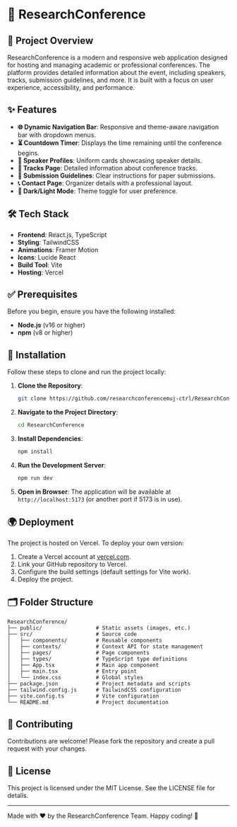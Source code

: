 # 🌟 ResearchConference

## 📖 Project Overview
ResearchConference is a modern and responsive web application designed for hosting and managing academic or professional conferences. The platform provides detailed information about the event, including speakers, tracks, submission guidelines, and more. It is built with a focus on user experience, accessibility, and performance.

## ✨ Features
- **🌐 Dynamic Navigation Bar**: Responsive and theme-aware navigation bar with dropdown menus.
- **⏳ Countdown Timer**: Displays the time remaining until the conference begins.
- **🎤 Speaker Profiles**: Uniform cards showcasing speaker details.
- **📂 Tracks Page**: Detailed information about conference tracks.
- **📜 Submission Guidelines**: Clear instructions for paper submissions.
- **📞 Contact Page**: Organizer details with a professional layout.
- **🌙 Dark/Light Mode**: Theme toggle for user preference.

## 🛠️ Tech Stack
- **Frontend**: React.js, TypeScript
- **Styling**: TailwindCSS
- **Animations**: Framer Motion
- **Icons**: Lucide React
- **Build Tool**: Vite
- **Hosting**: Vercel

## ✅ Prerequisites
Before you begin, ensure you have the following installed:
- **Node.js** (v16 or higher)
- **npm** (v8 or higher)

## 🚀 Installation
Follow these steps to clone and run the project locally:

1. **Clone the Repository**:
   ```bash
   git clone https://github.com/researchconferencemuj-ctrl/ResearchConference.git
   ```

2. **Navigate to the Project Directory**:
   ```bash
   cd ResearchConference
   ```

3. **Install Dependencies**:
   ```bash
   npm install
   ```

4. **Run the Development Server**:
   ```bash
   npm run dev
   ```

5. **Open in Browser**:
   The application will be available at `http://localhost:5173` (or another port if 5173 is in use).

## 🌍 Deployment
The project is hosted on Vercel. To deploy your own version:
1. Create a Vercel account at [vercel.com](https://vercel.com/).
2. Link your GitHub repository to Vercel.
3. Configure the build settings (default settings for Vite work).
4. Deploy the project.

## 🗂️ Folder Structure
```
ResearchConference/
├── public/                 # Static assets (images, etc.)
├── src/                    # Source code
│   ├── components/         # Reusable components
│   ├── contexts/           # Context API for state management
│   ├── pages/              # Page components
│   ├── types/              # TypeScript type definitions
│   ├── App.tsx             # Main app component
│   ├── main.tsx            # Entry point
│   └── index.css           # Global styles
├── package.json            # Project metadata and scripts
├── tailwind.config.js      # TailwindCSS configuration
├── vite.config.ts          # Vite configuration
└── README.md               # Project documentation
```

## 🤝 Contributing
Contributions are welcome! Please fork the repository and create a pull request with your changes.

## 📜 License
This project is licensed under the MIT License. See the LICENSE file for details.

---

Made with ❤️ by the ResearchConference Team. Happy coding! 🎉
